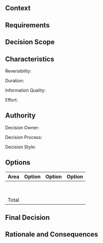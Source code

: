 ## Context

## Requirements

## Decision Scope

## Characteristics

Reversibility:

Duration: 

Information Quality:

Effort: 

## Authority

Decision Owner: 

Decision Process:

Decision Style:

## Options

| Area  | Option | Option | Option |
| ----- | ------ | ------ | ------ |
|       |        |        |        |
|       |        |        |        |
|       |        |        |        |
|       |        |        |        |
|       |        |        |        |
|       |        |        |        |
|       |        |        |        |
|       |        |        |        |
| Total |        |        |        |

## 

## Final Decision

## Rationale and Consequences
